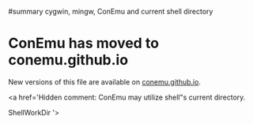 ﻿#summary cygwin, mingw, ConEmu and current shell directory

# ConEmu has moved to conemu.github.io #
New versions of this file are available on [conemu.github.io](http://conemu.github.io/en/ShellWorkDir.html).

<a href='Hidden comment: 
ConEmu may utilize shell"s current directory.

ShellWorkDir
'></a>
